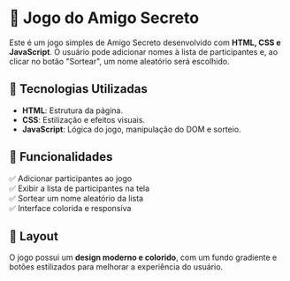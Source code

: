 # 🎁 Jogo do Amigo Secreto

Este é um jogo simples de Amigo Secreto desenvolvido com **HTML, CSS e JavaScript**. O usuário pode adicionar nomes à lista de participantes e, ao clicar no botão "Sortear", um nome aleatório será escolhido.

## 🚀 Tecnologias Utilizadas
- **HTML**: Estrutura da página.
- **CSS**: Estilização e efeitos visuais.
- **JavaScript**: Lógica do jogo, manipulação do DOM e sorteio.

## 📌 Funcionalidades
✅ Adicionar participantes ao jogo  
✅ Exibir a lista de participantes na tela  
✅ Sortear um nome aleatório da lista  
✅ Interface colorida e responsiva  

## 🎨 Layout
O jogo possui um **design moderno e colorido**, com um fundo gradiente e botões estilizados para melhorar a experiência do usuário.

